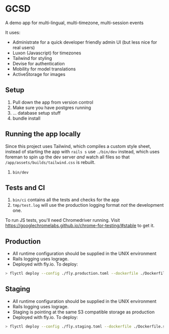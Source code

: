 # GCSD

A demo app for multi-lingual, multi-timezone, multi-session events

It uses:

- Administrate for a quick developer friendly admin UI (but less nice for real users)
- Luxon (Javascript) for timezones
- Tailwind for styling
- Devise for authentication
- Mobility for model translations
- ActiveStorage for images

## Setup

1. Pull down the app from version control
2. Make sure you have postgres running
3. ... database setup stuff
4. bundle install

## Running the app locally

Since this project uses Tailwind, which compiles a custom style sheet, instead of starting the app with `rails s` use `./bin/dev` instead, which uses foreman to spin up the dev server _and_ watch all files so that `/app/assets/builds/tailwind.css` is rebuilt.

1. `bin/dev`

## Tests and CI

1. `bin/ci` contains all the tests and checks for the app
2. `tmp/test.log` will use the production logging format _not_ the development one.

To run JS tests, you'll need Chromedriver running. Visit <https://googlechromelabs.github.io/chrome-for-testing/#stable> to get it.

## Production

- All runtime configuration should be supplied in the UNIX environment
- Rails logging uses lograge.
- Deployed with fly.io. To deploy:

```bash
> flyctl deploy --config ./fly.production.toml --dockerfile ./Dockerfile.production
```

## Staging

- All runtime configuration should be supplied in the UNIX environment
- Rails logging uses lograge.
- Staging is pointing at the same S3 compatible storage as production
- Deployed with fly.io. To deploy:

```bash
> flyctl deploy --config ./fly.staging.toml --dockerfile ./Dockerfile.staging
```
